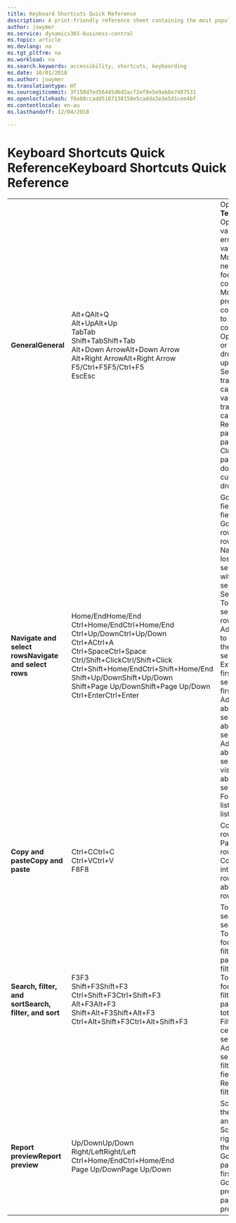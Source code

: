 ```yaml
---
title: Keyboard Shortcuts Quick Reference
description: A print-friendly reference sheet containing the most popular keyboard shortcuts.
author: jswymer
ms.service: dynamics365-business-central
ms.topic: article
ms.devlang: na
ms.tgt_pltfrm: na
ms.workload: na
ms.search.keywords: accessibility, shortcuts, keyboarding
ms.date: 10/01/2018
ms.author: jswymer
ms.translationtype: HT
ms.sourcegitcommit: 3f158d7ed56445d6d2acf2ef8e5e9ab8e7487531
ms.openlocfilehash: f0a88ccadd5107130150e5cadda3e3e5d1cee4bf
ms.contentlocale: en-au
ms.lasthandoff: 12/04/2018

---
```


# <a name="keyboard-shortcuts-quick-reference"></a><span data-ttu-id="75f0a-103">Keyboard Shortcuts Quick Reference</span><span class="sxs-lookup"><span data-stu-id="75f0a-103">Keyboard Shortcuts Quick Reference</span></span>

||||  
|----------------|-----------|----------------|
|<span data-ttu-id="75f0a-104">**General**</span><span class="sxs-lookup"><span data-stu-id="75f0a-104">**General**</span></span>|<span data-ttu-id="75f0a-105">Alt+Q</span><span class="sxs-lookup"><span data-stu-id="75f0a-105">Alt+Q</span></span><br /><span data-ttu-id="75f0a-106">Alt+Up</span><span class="sxs-lookup"><span data-stu-id="75f0a-106">Alt+Up</span></span><br /><span data-ttu-id="75f0a-107">Tab</span><span class="sxs-lookup"><span data-stu-id="75f0a-107">Tab</span></span><br /><span data-ttu-id="75f0a-108">Shift+Tab</span><span class="sxs-lookup"><span data-stu-id="75f0a-108">Shift+Tab</span></span><br /><span data-ttu-id="75f0a-109">Alt+Down Arrow</span><span class="sxs-lookup"><span data-stu-id="75f0a-109">Alt+Down Arrow</span></span><br /><span data-ttu-id="75f0a-110">Alt+Right Arrow</span><span class="sxs-lookup"><span data-stu-id="75f0a-110">Alt+Right Arrow</span></span><br /><span data-ttu-id="75f0a-111">F5/Ctrl+F5</span><span class="sxs-lookup"><span data-stu-id="75f0a-111">F5/Ctrl+F5</span></span><br /><span data-ttu-id="75f0a-112">Esc</span><span class="sxs-lookup"><span data-stu-id="75f0a-112">Esc</span></span>|<span data-ttu-id="75f0a-113">Open **Tell me**</span><span class="sxs-lookup"><span data-stu-id="75f0a-113">Open **Tell me**</span></span><br /><span data-ttu-id="75f0a-114">Open tooltip or validation error</span><span class="sxs-lookup"><span data-stu-id="75f0a-114">Open tooltip or validation error</span></span><br /><span data-ttu-id="75f0a-115">Move focus to the next control</span><span class="sxs-lookup"><span data-stu-id="75f0a-115">Move focus to the next control</span></span><br /><span data-ttu-id="75f0a-116">Move focus to the previous control</span><span class="sxs-lookup"><span data-stu-id="75f0a-116">Move focus to the previous control</span></span><br /><span data-ttu-id="75f0a-117">Open a drop-down or look up</span><span class="sxs-lookup"><span data-stu-id="75f0a-117">Open a drop-down or look up</span></span><br /><span data-ttu-id="75f0a-118">See the transactions for calculated value</span><span class="sxs-lookup"><span data-stu-id="75f0a-118">See the transactions for calculated value</span></span><br /><span data-ttu-id="75f0a-119">Refresh/reload page</span><span class="sxs-lookup"><span data-stu-id="75f0a-119">Refresh/reload page</span></span><br /><span data-ttu-id="75f0a-120">Close the current page or drop-down.</span><span class="sxs-lookup"><span data-stu-id="75f0a-120">Close the current page or drop-down.</span></span>|
|<span data-ttu-id="75f0a-121">**Navigate and select rows**</span><span class="sxs-lookup"><span data-stu-id="75f0a-121">**Navigate and select rows**</span></span>| <span data-ttu-id="75f0a-122">Home/End</span><span class="sxs-lookup"><span data-stu-id="75f0a-122">Home/End</span></span><br /><span data-ttu-id="75f0a-123">Ctrl+Home/End</span><span class="sxs-lookup"><span data-stu-id="75f0a-123">Ctrl+Home/End</span></span> <br /><span data-ttu-id="75f0a-124">Ctrl+Up/Down</span><span class="sxs-lookup"><span data-stu-id="75f0a-124">Ctrl+Up/Down</span></span><br /><span data-ttu-id="75f0a-125">Ctrl+A</span><span class="sxs-lookup"><span data-stu-id="75f0a-125">Ctrl+A</span></span> <br /><span data-ttu-id="75f0a-126">Ctrl+Space</span><span class="sxs-lookup"><span data-stu-id="75f0a-126">Ctrl+Space</span></span><br /><span data-ttu-id="75f0a-127">Ctrl/Shift+Click</span><span class="sxs-lookup"><span data-stu-id="75f0a-127">Ctrl/Shift+Click</span></span><br /><span data-ttu-id="75f0a-128">Ctrl+Shift+Home/End</span><span class="sxs-lookup"><span data-stu-id="75f0a-128">Ctrl+Shift+Home/End</span></span><br /><span data-ttu-id="75f0a-129">Shift+Up/Down</span><span class="sxs-lookup"><span data-stu-id="75f0a-129">Shift+Up/Down</span></span><br /><span data-ttu-id="75f0a-130">Shift+Page Up/Down</span><span class="sxs-lookup"><span data-stu-id="75f0a-130">Shift+Page Up/Down</span></span><br /><span data-ttu-id="75f0a-131">Ctrl+Enter</span><span class="sxs-lookup"><span data-stu-id="75f0a-131">Ctrl+Enter</span></span>| <span data-ttu-id="75f0a-132">Go to first/last field</span><span class="sxs-lookup"><span data-stu-id="75f0a-132">Go to first/last field</span></span><br /><span data-ttu-id="75f0a-133">Go to first/last row</span><span class="sxs-lookup"><span data-stu-id="75f0a-133">Go to first/last row</span></span><br /><span data-ttu-id="75f0a-134">Navigate without losing selection</span><span class="sxs-lookup"><span data-stu-id="75f0a-134">Navigate without losing selection</span></span><br /><span data-ttu-id="75f0a-135">Select all</span><span class="sxs-lookup"><span data-stu-id="75f0a-135">Select all</span></span><br /><span data-ttu-id="75f0a-136">Toggle row selection</span><span class="sxs-lookup"><span data-stu-id="75f0a-136">Toggle row selection</span></span><br /> <span data-ttu-id="75f0a-137">Add the row/rows to the selection</span><span class="sxs-lookup"><span data-stu-id="75f0a-137">Add the row/rows to the selection</span></span><br /><span data-ttu-id="75f0a-138">Extend selection to first/last row</span><span class="sxs-lookup"><span data-stu-id="75f0a-138">Extend selection to first/last row</span></span><br /><span data-ttu-id="75f0a-139">Add row above/below to selection</span><span class="sxs-lookup"><span data-stu-id="75f0a-139">Add row above/below to selection</span></span><br /><span data-ttu-id="75f0a-140">Add all visible rows above/below to selection</span><span class="sxs-lookup"><span data-stu-id="75f0a-140">Add all visible rows above/below to selection</span></span><br /><span data-ttu-id="75f0a-141">Focus out of the list</span><span class="sxs-lookup"><span data-stu-id="75f0a-141">Focus out of the list</span></span>|
|<span data-ttu-id="75f0a-142">**Copy and paste**</span><span class="sxs-lookup"><span data-stu-id="75f0a-142">**Copy and paste**</span></span>|<span data-ttu-id="75f0a-143">Ctrl+C</span><span class="sxs-lookup"><span data-stu-id="75f0a-143">Ctrl+C</span></span><br /><span data-ttu-id="75f0a-144">Ctrl+V</span><span class="sxs-lookup"><span data-stu-id="75f0a-144">Ctrl+V</span></span><br /><span data-ttu-id="75f0a-145">F8</span><span class="sxs-lookup"><span data-stu-id="75f0a-145">F8</span></span>|<span data-ttu-id="75f0a-146">Copy rows</span><span class="sxs-lookup"><span data-stu-id="75f0a-146">Copy rows</span></span><br /><span data-ttu-id="75f0a-147">Paste rows</span><span class="sxs-lookup"><span data-stu-id="75f0a-147">Paste rows</span></span><br /><span data-ttu-id="75f0a-148">Copy field above into current row</span><span class="sxs-lookup"><span data-stu-id="75f0a-148">Copy field above into current row</span></span>|
|<span data-ttu-id="75f0a-149">**Search, filter, and sort**</span><span class="sxs-lookup"><span data-stu-id="75f0a-149">**Search, filter, and sort**</span></span>|<span data-ttu-id="75f0a-150">F3</span><span class="sxs-lookup"><span data-stu-id="75f0a-150">F3</span></span><br /><span data-ttu-id="75f0a-151">Shift+F3</span><span class="sxs-lookup"><span data-stu-id="75f0a-151">Shift+F3</span></span><br /><span data-ttu-id="75f0a-152">Ctrl+Shift+F3</span><span class="sxs-lookup"><span data-stu-id="75f0a-152">Ctrl+Shift+F3</span></span><br /><span data-ttu-id="75f0a-153">Alt+F3</span><span class="sxs-lookup"><span data-stu-id="75f0a-153">Alt+F3</span></span><br /><span data-ttu-id="75f0a-154">Shift+Alt+F3</span><span class="sxs-lookup"><span data-stu-id="75f0a-154">Shift+Alt+F3</span></span><br /><span data-ttu-id="75f0a-155">Ctrl+Alt+Shift+F3</span><span class="sxs-lookup"><span data-stu-id="75f0a-155">Ctrl+Alt+Shift+F3</span></span>|<span data-ttu-id="75f0a-156">Toggle search</span><span class="sxs-lookup"><span data-stu-id="75f0a-156">Toggle search</span></span><br /><span data-ttu-id="75f0a-157">Toggle filter pane; focus on field filters</span><span class="sxs-lookup"><span data-stu-id="75f0a-157">Toggle filter pane; focus on field filters</span></span><br /><span data-ttu-id="75f0a-158">Toggle filter pane; focus on totals filters</span><span class="sxs-lookup"><span data-stu-id="75f0a-158">Toggle filter pane; focus on totals filters</span></span><br /><span data-ttu-id="75f0a-159">Filter on selected cell value</span><span class="sxs-lookup"><span data-stu-id="75f0a-159">Filter on selected cell value</span></span><br /><span data-ttu-id="75f0a-160">Add filter on selected field</span><span class="sxs-lookup"><span data-stu-id="75f0a-160">Add filter on selected field</span></span><br /><span data-ttu-id="75f0a-161">Reset filters</span><span class="sxs-lookup"><span data-stu-id="75f0a-161">Reset filters</span></span>|
|<span data-ttu-id="75f0a-162">**Report preview**</span><span class="sxs-lookup"><span data-stu-id="75f0a-162">**Report preview**</span></span>|<span data-ttu-id="75f0a-163">Up/Down</span><span class="sxs-lookup"><span data-stu-id="75f0a-163">Up/Down</span></span><br /><span data-ttu-id="75f0a-164">Right/Left</span><span class="sxs-lookup"><span data-stu-id="75f0a-164">Right/Left</span></span><br /><span data-ttu-id="75f0a-165">Ctrl+Home/End</span><span class="sxs-lookup"><span data-stu-id="75f0a-165">Ctrl+Home/End</span></span><br /><span data-ttu-id="75f0a-166">Page Up/Down</span><span class="sxs-lookup"><span data-stu-id="75f0a-166">Page Up/Down</span></span>|<span data-ttu-id="75f0a-167">Scroll up and down the page</span><span class="sxs-lookup"><span data-stu-id="75f0a-167">Scroll up and down the page</span></span><br /><span data-ttu-id="75f0a-168">Scroll to the right/left</span><span class="sxs-lookup"><span data-stu-id="75f0a-168">Scroll to the right/left</span></span> <br /><span data-ttu-id="75f0a-169">Go to the first/last page</span><span class="sxs-lookup"><span data-stu-id="75f0a-169">Go to the first/last page</span></span><br /><span data-ttu-id="75f0a-170">Go to the previous/next page</span><span class="sxs-lookup"><span data-stu-id="75f0a-170">Go to the previous/next page</span></span>|

